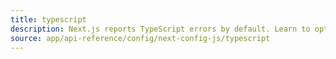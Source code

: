 ```yaml
---
title: typescript
description: Next.js reports TypeScript errors by default. Learn to opt-out of this behavior here.
source: app/api-reference/config/next-config-js/typescript
---
```

